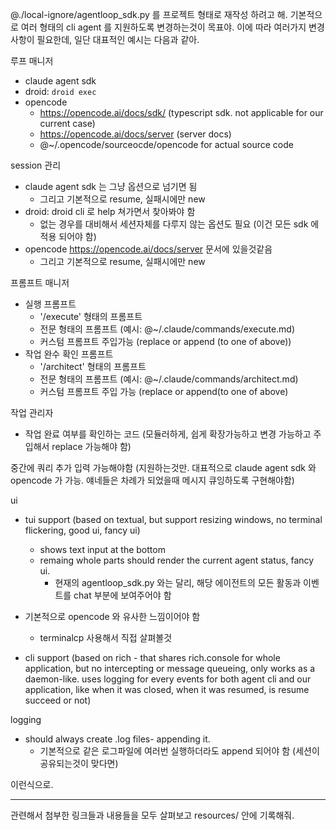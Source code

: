 @./local-ignore/agentloop_sdk.py 를 프로젝트 형태로 재작성 하려고 해. 기본적으로 여러 형태의 cli agent 를 지원하도록 변경하는것이 목표야. 이에 따라 여러가지 변경사항이 필요한데, 일단 대표적인 예시는 다음과 같아.

루프 매니저
- claude agent sdk
- droid: `droid exec`
- opencode
    - https://opencode.ai/docs/sdk/ (typescript sdk. not applicable for our current case)
    - https://opencode.ai/docs/server (server docs)
    - @~/.opencode/sourceocde/opencode for actual source code

session 관리
- claude agent sdk 는 그냥 옵션으로 넘기면 됨
    - 그리고 기본적으로 resume, 실패시에만 new
- droid: droid cli 로 help 쳐가면서 찾아봐야 함
    - 없는 경우를 대비해서 세션자체를 다루지 않는 옵션도 필요 (이건 모든 sdk 에 적용 되어야 함)
- opencode https://opencode.ai/docs/server 문서에 있을것같음
    - 그리고 기본적으로 resume, 실패시에만 new

프롬프트 매니저
- 실행 프롬프트
    - '/execute' 형태의 프롬프트
    - 전문 형태의 프롬프트 (예시: @~/.claude/commands/execute.md)
    - 커스텀 프롬프트 주입가능 (replace or append (to one of above))
- 작업 완수 확인 프롬프트
    - '/architect' 형태의 프롬프트
    - 전문 형태의 프롬프트 (예시: @~/.claude/commands/architect.md)
    - 커스텀 프롬프트 주입 가능 (replace or append(to one of above)

작업 관리자
- 작업 완료 여부를 확인하는 코드 (모듈러하게, 쉽게 확장가능하고 변경 가능하고 주입해서 replace 가능해야 함)

중간에 쿼리 추가 입력 가능해야함 (지원하는것만. 대표적으로 claude agent sdk 와 opencode 가 가능. 얘네들은 차례가 되었을때 메시지 큐잉하도록 구현해야함)

ui
- tui support (based on textual, but support resizing windows, no terminal flickering, good ui, fancy ui)
    - shows text input at the bottom
    - remaing whole parts should render the current agent status, fancy ui.
        - 현재의 agentloop_sdk.py 와는 달리, 해당 에이전트의 모든 활동과 이벤트를 chat 부분에 보여주어야 함
- 기본적으로 opencode 와 유사한 느낌이어야 함
    - terminalcp 사용해서 직접 살펴볼것

- cli support (based on rich - that shares rich.console for whole application, but no intercepting or message queueing, only works as a daemon-like. uses logging for every events for both agent cli and our application, like when it was closed, when it was resumed, is resume succeed or not)

logging
- should always create .log files- appending it.
    - 기본적으로 같은 로그파일에 여러번 실행하더라도 append 되어야 함 (세션이 공유되는것이 맞다면)

이런식으로.

---

관련해서 첨부한 링크들과 내용들을 모두 살펴보고 resources/ 안에 기록해줘.
